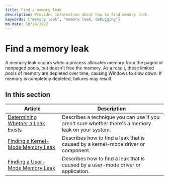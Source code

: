 ```yaml
---
title: Find a memory leak
description: Provides information about how to find memory leak.
keywords: ["memory leak", "memory leak, debugging"]
ms.date: 10/26/2022
---
```


# Find a memory leak

A memory leak occurs when a process allocates memory from the paged or nonpaged pools, but doesn't free the memory. As a result, these limited pools of memory are depleted over time, causing Windows to slow down. If memory is completely depleted, failures may result.

## In this section

| Article | Description |
|---|---|
| [Determining Whether a Leak Exists](determining-whether-a-leak-exists.md) | Describes a technique you can use if you aren't sure whether there's a memory leak on your system. |
| [Finding a Kernel-Mode Memory Leak](finding-a-kernel-mode-memory-leak.md) | Describes how to find a leak that is caused by a kernel-mode driver or component. |
| [Finding a User-Mode Memory Leak](finding-a-user-mode-memory-leak.md) | Describes how to find a leak that is caused by a user-mode driver or application. |
